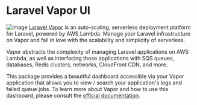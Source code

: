 # Laravel Vapor UI

![image](https://laravel-blog-assets.s3.amazonaws.com/Pt7UBx57HxsGR5Qlga9cLSoAvkAukMT5BMkcLK9N.png "image")
[Laravel Vapor](https://vapor.laravel.com) is an auto-scaling, serverless deployment platform for Laravel, powered by AWS Lambda. Manage your Laravel infrastructure on Vapor and fall in love with the scalability and simplicity of serverless.

Vapor abstracts the complexity of managing Laravel applications on AWS Lambda, as well as interfacing those applications with SQS queues, databases, Redis clusters, networks, CloudFront CDN, and more.

This package provides a beautiful dashboard accessible via your Vapor application that allows you to view / search your application's logs and failed queue jobs. To learn more about Vapor and how to use this dashboard, please consult the [official documentation](https://docs.vapor.build/1.0/introduction.html#installing-the-vapor-ui-dashboard).
